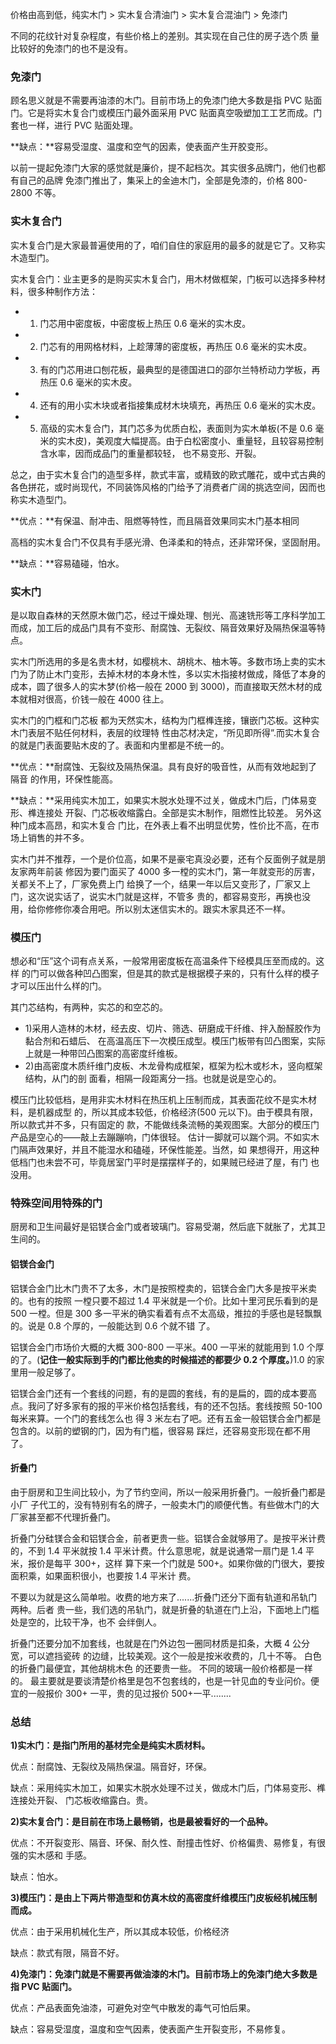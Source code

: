 价格由高到低，纯实木门 > 实木复合清油门 > 实木复合混油门 > 免漆门

不同的花纹针对复杂程度，有些价格上的差别。其实现在自己住的房子选个质 量比较好的免漆门的也不是没有。

### 免漆门
顾名思义就是不需要再油漆的木门。目前市场上的免漆门绝大多数是指 PVC 贴面门。它是将实木复合门或模压门最外面采用 PVC 贴面真空吸塑加工工艺而成。门套也一样，进行 PVC 贴面处理。

**缺点：**容易受湿度、温度和空气的因素，使表面产生开胶变形。

以前一提起免漆门大家的感觉就是廉价，提不起档次。其实很多品牌门，他们也都有自己的品牌 免漆门推出了，集采上的金迪木门，全部是免漆的，价格 800-2800 不等。
### 实木复合门 
实木复合门是大家最普遍使用的了，咱们自住的家庭用的最多的就是它了。又称实木造型门。实木复合门：业主更多的是购买实木复合门，用木材做框架，门板可以选择多种材料，很多种制作方法：
- 1) 门芯用中密度板，中密度板上热压 0.6 毫米的实木皮。 
- 2) 门芯有的用网格材料，上趁薄薄的密度板，再热压 0.6 毫米的实木皮。- 3) 有的门芯用进口刨花板，最典型的是德国进口的邵尔兰特桥动力学板，再热压 0.6 毫米的实木皮。- 4) 还有的用小实木块或者指接集成材木块填充，再热压 0.6 毫米的实木皮。- 5) 高级的实木复合门，其门芯多为优质白松，表面则为实木单板(不是 0.6 毫米的实木皮)，美观度大幅提高。由于白松密度小、重量轻，且较容易控制含水率，因而成品门的重量都较轻， 也不易变形、开裂。总之，由于实木复合门的造型多样，款式丰富，或精致的欧式雕花，或中式古典的各色拼花，或时尚现代，不同装饰风格的门给予了消费者广阔的挑选空间，因而也称实木造型门。
**优点：**有保温、耐冲击、阻燃等特性，而且隔音效果同实木门基本相同

高档的实木复合门不仅具有手感光滑、色泽柔和的特点，还非常环保，坚固耐用。**缺点：**容易磕碰，怕水。
### 实木门是以取自森林的天然原木做门芯，经过干燥处理、刨光、高速铣形等工序科学加工而成，加工后的成品门具有不变形、耐腐蚀、无裂纹、隔音效果好及隔热保温等特点。
实木门所选用的多是名贵木材，如樱桃木、胡桃木、柚木等。多数市场上卖的实木门为了防止木门变形，去掉木材的本身木性，多以实木指接材做成，降低了本身的成本，圆了很多人的实木梦(价格一般在 2000 到 3000)，而直接取天然木材的成本就相对很高，价钱一般在 4000 往上。
实木门的门框和门芯板 都为天然实木，结构为门框榫连接，镶嵌门芯板。这种实木门表层不贴任何材料，表层的纹理特 性由芯材决定，“所见即所得”.而实木复合的就是门表面要贴木皮的了。表面和内里都是不统一的。
**优点：**耐腐蚀、无裂纹及隔热保温。具有良好的吸音性，从而有效地起到了隔音 的作用，环保性能高。
**缺点：**采用纯实木加工，如果实木脱水处理不过关，做成木门后，门体易变形、榫连接处 开裂、门芯板收缩露白。全部是实木制作，阻燃性比较差。 另外这种门成本高昂，和实木复合 门比，在外表上看不出明显优势，性价比不高，在市场上销售的并不多。
实木门并不推荐，一个是价位高，如果不是豪宅真没必要，还有个反面例子就是朋友家两年前装 修因为要门面买了 4000 多一樘的实木门，第一年就变形的厉害，关都关不上了，厂家免费上门 给换了一个，结果一年以后又变形了，厂家又上门，这次说实话了，说实木门就是这样，不管多 贵的，都容易变形，再换也没用，给你修修你凑合用吧。所以别太迷信实木的。跟实木家具还不一样。
### 模压门想必和“压”这个词有点关系，一般常用密度板在高温条件下经模具压至而成的。这样 的门可以做各种凹凸图案，但是其的款式是根据模子来的，只有什么样的模子才可以压出什么样的门。
其门芯结构，有两种，实芯的和空芯的。
- 1)采用人造林的木材，经去皮、切片、筛选、研磨成干纤维、拌入酚醛胶作为黏合剂和石蜡后、 在高温高压下一次模压成型。模压门板带有凹凸图案，实际上就是一种带凹凸图案的高密度纤维板。- 2)由高密度木质纤维门皮板、木龙骨构成框架，框架为松木或杉木，竖向框架结构，从门的剖 面看，相隔一段距离分一挡。也就是说是空心的。
模压门比较低档，是用非实木材料在热压机上压制而成，其表面花纹不是实木材料，是机器成型 的，所以其成本较低，价格经济(500 元以下)。由于模具有限，所以款式并不多，只有固定的 款，不能做线条流畅的美观图案。大部分的模压门产品是空心的——敲上去蹦蹦响，门体很轻。 估计一脚就可以踹个洞。不如实木门隔声效果好，并且不能湿水和磕碰，环保性能差。当然，如 果想得开，用这种低档门也未尝不可，毕竟居室门平时是摆摆样子的，如果贼已经进了屋，有门 也没用。
### 特殊空间用特殊的门厨房和卫生间最好是铝镁合金门或者玻璃门。容易受潮，然后底下就胀了，尤其卫生间的。
#### 铝镁合金门铝镁合金门比木门贵不了太多，木门是按照樘卖的，铝镁合金门大多是按平米卖的。也有的按照 一樘只要不超过 1.4 平米就是一个价。比如十里河民乐看到的是 500 一樘。但是 300 多一平米的确实看着有点不太高级，推拉的手感也是轻飘飘的。说是 0.8 个厚的，一般能达到 0.6 个就不错 了。
铝镁合金门市场价大概的大概 300-800 一平米。400 一平米的就能用到 1.0 个厚的了。(**记住一般实际到手的门都比他卖的时候描述的都要少 0.2 个厚度。**)1.0 的家里用一般足够了。
铝镁合金门还有一个套线的问题，有的是圆的套线，有的是扁的，圆的成本要高点。我问了好多家有的报的平米价格包括套线，有的还不包括。套线按照 50-100 每米来算。一个门的套线怎么也 得 3 米左右了吧。还有五金一般铝镁合金门都是包含的。以前的塑钢的门，因为有门槛，很容易 踩烂，还容易变形现在都不用了。

#### 折叠门由于厨房和卫生间比较小，为了节约空间，所以一般采用折叠门。一般折叠门都是小厂 子代工的，没有特别有名的牌子，一般卖木门的顺便代售。有些做木门的大厂家甚至都不代理折叠门。
折叠门分硅镁合金和铝镁合金，前者更贵一些。铝镁合金就够用了。是按平米计费的，不到 1.4 平米就按 1.4 平米计费。什么意思呢，就是说通常一扇门是 1.4 平米，报价是每平 300+，这样 算下来一个门就是 500+。如果你做的门很大，要按面积乘，如果面积很小，也要按 1.4 平米计 费。
不要以为就是这么简单啦。收费的地方来了.......折叠门还分下面有轨道和吊轨门两种。后者 贵一些，我们选的吊轨门，就是折叠的轨道在门上沿，下面地上门槛处是空的，比较干净，也不 会绊倒人。
折叠门还要分加不加套线，也就是在门外边包一圈同材质是扣条，大概 4 公分宽，可以遮挡瓷砖 的边缝，比较美观。这个一般是按米收费的，几十不等。 白色的折叠门最便宜，其他胡桃木色 的还要贵一些。 不同的玻璃一般价格都是一样的。最主要就是要谈清楚价格里是包不包套线的，也是一针见血的专业问价。便宜的一般报价 300+ 一平，贵的见过报价 500+一平........
### 总结
**1)实木门：是指门所用的基材完全是纯实木质材料。**
优点：耐腐蚀、无裂纹及隔热保温。隔音好，环保。
缺点：采用纯实木加工，如果实木脱水处理不过关，做成木门后，门体易变形、榫连接处开裂、 门芯板收缩露白。贵。
**2)实木复合门：是目前在市场上最畅销，也是最被看好的一个品种。**
优点：不开裂变形、隔音、环保、耐久性、耐撞击性好、价格偏贵、易修复，有很强的实木感和 手感。
缺点：怕水。 
**3)模压门：是由上下两片带造型和仿真木纹的高密度纤维模压门皮板经机械压制而成。**
优点：由于采用机械化生产，所以其成本较低，价格经济
缺点：款式有限，隔音不好。 
**4)免漆门：免漆门就是不需要再做油漆的木门。目前市场上的免漆门绝大多数是指 PVC 贴面门。** 
优点：产品表面免油漆，可避免对空气中散发的毒气可怕后果。 
缺点：容易受湿度，温度和空气因素，使表面产生开裂变形，不易修复。